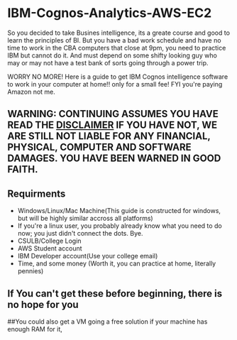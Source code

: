 # IBM-Cognos-Analytics-AWS-EC2
So you decided to take Busines intelligence, its a greate course and good to learn the principles of BI. But you have a bad work schedule and have no time to work in the CBA computers that close at 9pm, you need to practice IBM but cannot do it. And must depend on some shifty looking guy who may or may not have a test bank of sorts going through a power trip.

WORRY NO MORE! Here is a guide to get IBM Cognos intelligence software to work in your computer at home!! only for a small fee!
FYI you're paying Amazon not me.

## WARNING: CONTINUING ASSUMES YOU HAVE READ THE [DISCLAIMER](https://github.com/Waaped/IBM-Cognos-Analytics-AWS-EC2/blob/master/Disclaimer.md) IF YOU HAVE NOT, WE ARE STILL NOT LIABLE FOR ANY FINANCIAL, PHYSICAL, COMPUTER AND SOFTWARE DAMAGES. YOU HAVE BEEN WARNED IN GOOD FAITH.

## Requirments
* Windows/Linux/Mac Machine(This guide is constructed for windows, but will be highly similar accross all platforms)
* If you're a linux user, you probably already know what you need to do now; you just didn't connect the dots. Bye.
* CSULB/College Login
* AWS Student account
* IBM Developer account(Use your college email)
* Time, and some money (Worth it, you can practice at home, literally pennies) 
         
## If You can't get these before beginning, there is no hope for you


##You could also get a VM going a free solution if your machine has enough RAM for it,
